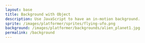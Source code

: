 ```yaml
---
layout: base
title: Background with Object
description: Use JavaScript to have an in-motion background.
sprite: /images/platformer/sprites/flying-ufo.png
background: /images/platformer/backgrounds/alien_planet1.jpg
permalink: /background
---
```


<canvas id="world"></canvas>

<script>
  const canvas = document.getElementById("world");
  const ctx = canvas.getContext('2d');

  // Set canvas to full window
  canvas.width = window.innerWidth;
  canvas.height = window.innerHeight;

  const backgroundImg = new Image();
  const spriteImg = new Image();

  backgroundImg.src = '{{ page.background | relative_url }}';
  spriteImg.src = '{{ page.sprite | relative_url }}';

  let imagesLoaded = 0;

  backgroundImg.onload = function() {
    console.log('Background loaded:', backgroundImg.src);
    imagesLoaded++;
    startGameWorld();
  };
  backgroundImg.onerror = function() {
    console.error('Background failed to load:', backgroundImg.src);
  };

  spriteImg.onload = function() {
    console.log('Sprite loaded:', spriteImg.src);
    imagesLoaded++;
    startGameWorld();
  };
  spriteImg.onerror = function() {
    console.error('Sprite failed to load:', spriteImg.src);
  };

  function startGameWorld() {
    if (imagesLoaded < 2) return;

    class GameObject {
      constructor(image, width, height, x = 0, y = 0, speedRatio = 0) {
        this.image = image;
        this.width = width;
        this.height = height;
        this.x = x;
        this.y = y;
        this.speedRatio = speedRatio;
        this.speed = GameWorld.gameSpeed * this.speedRatio;
      }
      update() {}
      draw(ctx) {
        ctx.drawImage(this.image, this.x, this.y, this.width, this.height);
      }
    }

    class Background extends GameObject {
      constructor(image, gameWorld) {
        super(image, gameWorld.width, gameWorld.height, 0, 0, 0.1);
      }
      update() {
        this.x = (this.x - this.speed) % this.width;
      }
      draw(ctx) {
        ctx.drawImage(this.image, this.x, this.y, this.width, this.height);
        ctx.drawImage(this.image, this.x + this.width, this.y, this.width, this.height);
      }
    }

    class Player extends GameObject {
      constructor(image, gameWorld) {
        // Original dimensions: half of the natural size
        const width = image.naturalWidth / 2;
        const height = image.naturalHeight / 2;
        const x = (gameWorld.width - width) / 2;
        const y = (gameWorld.height - height) / 2;
        super(image, width, height, x, y);
        this.baseY = y;
        this.frame = 0;
      }
      update() {
        this.y = this.baseY + Math.sin(this.frame * 0.05) * 20;
        this.frame++;
      }
    }

    class GameWorld {
      static gameSpeed = 5;
      constructor(backgroundImg, spriteImg) {
        this.canvas = canvas;
        this.ctx = ctx;
        this.width = canvas.width;
        this.height = canvas.height;

        this.objects = [
          new Background(backgroundImg, this),
          new Player(spriteImg, this)
        ];
      }

      gameLoop() {
        this.ctx.clearRect(0, 0, this.width, this.height);
        for (const obj of this.objects) {
          obj.update();
          obj.draw(this.ctx);
        }
        requestAnimationFrame(this.gameLoop.bind(this));
      }

      start() {
        this.gameLoop();
      }
    }

    const world = new GameWorld(backgroundImg, spriteImg);
    world.start();
  }
</script>